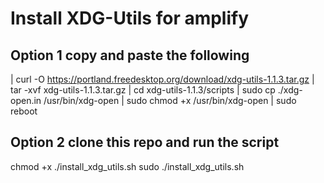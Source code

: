 # Install XDG-Utils for amplify

## Option 1 copy and paste the following 

| curl -O https://portland.freedesktop.org/download/xdg-utils-1.1.3.tar.gz
| tar -xvf xdg-utils-1.1.3.tar.gz 
| cd xdg-utils-1.1.3/scripts
| sudo cp ./xdg-open.in /usr/bin/xdg-open
| sudo chmod +x /usr/bin/xdg-open
| sudo reboot

## Option 2 clone this repo and run the script

chmod +x ./install_xdg_utils.sh
sudo ./install_xdg_utils.sh

